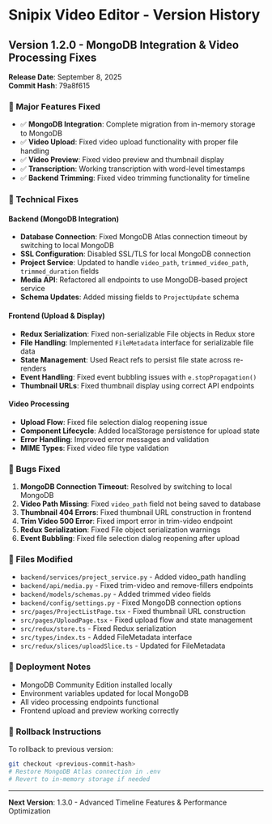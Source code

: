 # Snipix Video Editor - Version History

## Version 1.2.0 - MongoDB Integration & Video Processing Fixes
**Release Date**: September 8, 2025  
**Commit Hash**: 79a8f615

### 🎯 Major Features Fixed
- ✅ **MongoDB Integration**: Complete migration from in-memory storage to MongoDB
- ✅ **Video Upload**: Fixed video upload functionality with proper file handling
- ✅ **Video Preview**: Fixed video preview and thumbnail display
- ✅ **Transcription**: Working transcription with word-level timestamps
- ✅ **Backend Trimming**: Fixed video trimming functionality for timeline

### 🔧 Technical Fixes

#### Backend (MongoDB Integration)
- **Database Connection**: Fixed MongoDB Atlas connection timeout by switching to local MongoDB
- **SSL Configuration**: Disabled SSL/TLS for local MongoDB connection
- **Project Service**: Updated to handle `video_path`, `trimmed_video_path`, `trimmed_duration` fields
- **Media API**: Refactored all endpoints to use MongoDB-based project service
- **Schema Updates**: Added missing fields to `ProjectUpdate` schema

#### Frontend (Upload & Display)
- **Redux Serialization**: Fixed non-serializable File objects in Redux store
- **File Handling**: Implemented `FileMetadata` interface for serializable file data
- **State Management**: Used React refs to persist file state across re-renders
- **Event Handling**: Fixed event bubbling issues with `e.stopPropagation()`
- **Thumbnail URLs**: Fixed thumbnail display using correct API endpoints

#### Video Processing
- **Upload Flow**: Fixed file selection dialog reopening issue
- **Component Lifecycle**: Added localStorage persistence for upload state
- **Error Handling**: Improved error messages and validation
- **MIME Types**: Fixed video file type validation

### 🐛 Bugs Fixed
1. **MongoDB Connection Timeout**: Resolved by switching to local MongoDB
2. **Video Path Missing**: Fixed `video_path` field not being saved to database
3. **Thumbnail 404 Errors**: Fixed thumbnail URL construction in frontend
4. **Trim Video 500 Error**: Fixed import error in trim-video endpoint
5. **Redux Serialization**: Fixed File object serialization warnings
6. **Event Bubbling**: Fixed file selection dialog reopening after upload

### 📁 Files Modified
- `backend/services/project_service.py` - Added video_path handling
- `backend/api/media.py` - Fixed trim-video and remove-fillers endpoints
- `backend/models/schemas.py` - Added trimmed video fields
- `backend/config/settings.py` - Fixed MongoDB connection options
- `src/pages/ProjectListPage.tsx` - Fixed thumbnail URL construction
- `src/pages/UploadPage.tsx` - Fixed upload flow and state management
- `src/redux/store.ts` - Fixed Redux serialization
- `src/types/index.ts` - Added FileMetadata interface
- `src/redux/slices/uploadSlice.ts` - Updated for FileMetadata

### 🚀 Deployment Notes
- MongoDB Community Edition installed locally
- Environment variables updated for local MongoDB
- All video processing endpoints functional
- Frontend upload and preview working correctly

### 🔄 Rollback Instructions
To rollback to previous version:
```bash
git checkout <previous-commit-hash>
# Restore MongoDB Atlas connection in .env
# Revert to in-memory storage if needed
```

---
**Next Version**: 1.3.0 - Advanced Timeline Features & Performance Optimization
